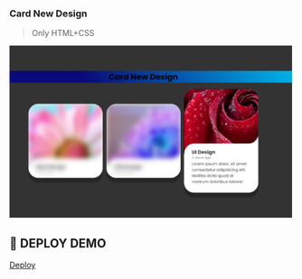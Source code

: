### Card New Design
   >Only HTML+CSS



[<img src="./newDesign.png" width="500"/>](./newDesign.png)

## 🚀 DEPLOY DEMO 

[Deploy](https://cardnewdesign.netlify.app/)
